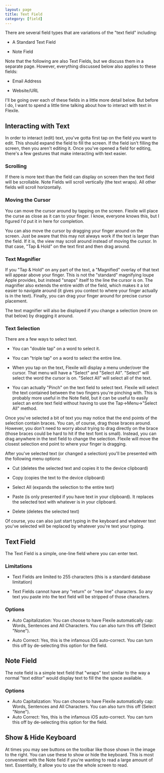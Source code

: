 ```yaml
---
layout: page
title: Text Field
category: [field]
---
```


There are several field types that are variations of the "text field" including: 

- A Standard Text Field

- Note Field

Note that the following are also Text Fields, but we discuss them in a separate page.  However, everything discussed below also applies to these fields: 

- Email Address

- Website/URL

I'll be going over each of these fields in a little more detail below.  But before I do, I want to spend a little time talking about how to interact with text in Flexile.   

## Interacting with Text
In order to interact (edit) text, you've gotta first tap on the field you want to edit.  This should expand the field to fill the screen.  If the field isn't filling the screen, then you aren't editing it. Once you've opened a field for editing, there's a few gestures that make interacting with text easier.

### Scrolling
If there is more text than the field can display on screen then the text field will be scrollable.  Note Fields will scroll vertically (the text wraps).  All other fields will scroll horizontally.

### Moving the Cursor
You can move the cursor around by tapping on the screen.  Flexile will place the curse as close as it can to your finger.  I know, everyone knows this, but I figured I'd put it in here for completion. 

You can also move the cursor by dragging your finger around on the screen.  Just be aware that this may not always work if the text is larger than the field.  If it is, the view may scroll around instead of moving the cursor.  In that case, "Tap & Hold" on the text first and then drag around.

### Text Magnifier
If you "Tap & Hold" on any part of the text, a "Magnified" overlay of that text will appear above your finger. This is not the "standard" magnifying loupe Apple provides, but instead "snaps" itself to the line the cursor is on.  The magnifier also extends the entire width of the field, which makes it a lot easier to navigate around (it gives you context to where your finger actually is in the text).  Finally, you can drag your finger around for precise cursor placement.

The text magnifier will also be displayed if you change a selection (more on that below) by dragging it around. 

### Text Selection
There are a few ways to select text.  

- You can "double tap" on a word to select it.

- You can "triple tap" on a word to select the entire line.

- When you tap on the text, Flexile will display a menu under/over the cursor. That menu will have a "Select" and "Select All". "Select" will select the word the cursor is on. "Select All" will select all of the text.

- You can actually "Pinch" on the text field to select text. Flexile will select the text contained between the two fingers you're pinching with. This is probably more useful in the Note field, but it can be useful to easily select an entire text field without having to use the Tap->Menu->"Select All" method.

Once you've selected a bit of text you may notice that the end points of the selection contain braces.  You can, of course, drag those braces around.  However, you don't need to worry about trying to drag directly on the brace (those braces could be hard to hit if the text font is small).  Instead, you can drag anywhere  in the text field to change the selection.  Flexile will move the closest selection end point to where your finger is dragging.

After you've selected text (or changed a selection) you'll be presented with the following menu options: 

- Cut (deletes the selected text and copies it to the device clipboard)

- Copy (copies the text to the device clipboard)

- Select All (expands the selection to the entire text)

- Paste (is only presented if you have text in your clipboard). It replaces the selected text with whatever is in your clipboard.

- Delete (deletes the selected text)

Of course, you can also just start typing in the keyboard and whatever text you've selected will be replaced by whatever you're text your typing.

## Text Field
The Text Field is a simple, one-line field where you can enter text.

### Limitations 

- Text Fields are limited to 255 characters (this is a standard database limitation)

- Text Fields cannot have any "return" or "new line" characters. So any text you paste into the text field will be stripped of those characters.

### Options
- Auto Capitalization: You can choose to have Flexile automatically cap: Words, Sentences and All Characters. You can also turn this off (Select "None").

- Auto Correct: Yes, this is the infamous iOS auto-correct. You can turn this off by de-selecting this option for the field.

## Note Field
The note field is a simple text field that "wraps" text similar to the way a normal "text editor" would display text to fill the the space available.

### Options

- Auto Capitalization: You can choose to have Flexile automatically cap: Words, Sentences and All Characters. You can also turn this off (Select "None").
- Auto Correct: Yes, this is the infamous iOS auto-correct. You can turn this off by de-selecting this option for the field.

## Show & Hide Keyboard
At times you may see buttons on the toolbar like those shown in the image to the right.  You can use these to show or hide the keyboard.  This is most convenient with the Note field if you're wanting to read a large amount of text.  Essentially, it allow you to use the whole screen to read.